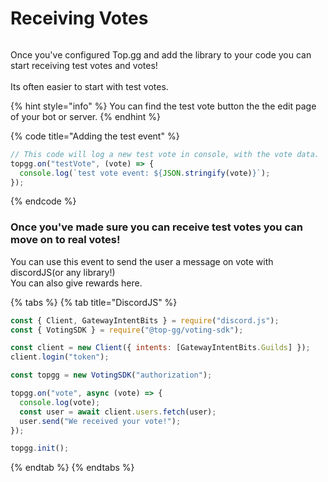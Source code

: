 # Receiving Votes

<figure><img src="https://i.imgur.com/PqEfe8A.png" alt=""><figcaption></figcaption></figure>

Once you've configured Top.gg and add the library to your code you can start receiving test votes and votes!\
\
Its often easier to start with test votes.

{% hint style="info" %}
You can find the test vote button the the edit page of your bot or server.
{% endhint %}

{% code title="Adding the test event" %}

```javascript
// This code will log a new test vote in console, with the vote data.
topgg.on("testVote", (vote) => {
  console.log(`test vote event: ${JSON.stringify(vote)}`);
});
```

{% endcode %}

### Once you've made sure you can receive test votes you can move on to real votes!

You can use this event to send the user a message on vote with discordJS(or any library!)\
You can also give rewards here.

{% tabs %}
{% tab title="DiscordJS" %}

```javascript
const { Client, GatewayIntentBits } = require("discord.js");
const { VotingSDK } = require("@top-gg/voting-sdk");

const client = new Client({ intents: [GatewayIntentBits.Guilds] });
client.login("token");

const topgg = new VotingSDK("authorization");

topgg.on("vote", async (vote) => {
  console.log(vote);
  const user = await client.users.fetch(user);
  user.send("We received your vote!");
});

topgg.init();
```

{% endtab %}
{% endtabs %}
